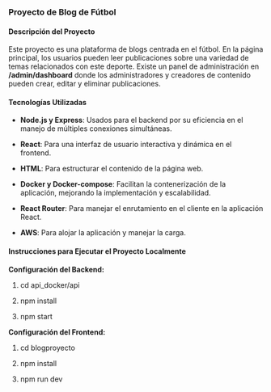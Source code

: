 ### **Proyecto de Blog de Fútbol**

#### **Descripción del Proyecto**

Este proyecto es una plataforma de blogs centrada en el fútbol. En la página principal, los usuarios pueden leer publicaciones sobre una variedad de temas relacionados con este deporte. Existe un panel de administración en **/admin/dashboard** donde los administradores y creadores de contenido pueden crear, editar y eliminar publicaciones.

#### **Tecnologías Utilizadas**

*   **Node.js y Express**: Usados para el backend por su eficiencia en el manejo de múltiples conexiones simultáneas.
    
*   **React**: Para una interfaz de usuario interactiva y dinámica en el frontend.
    
*   **HTML**: Para estructurar el contenido de la página web.
    
*   **Docker y Docker-compose**: Facilitan la contenerización de la aplicación, mejorando la implementación y escalabilidad.
    
*   **React Router**: Para manejar el enrutamiento en el cliente en la aplicación React.
    
*   **AWS**: Para alojar la aplicación y manejar la carga.
    

#### **Instrucciones para Ejecutar el Proyecto Localmente**

**Configuración del Backend:**

1.  cd api\_docker/api
    
2.  npm install
    
3.  npm start
    

**Configuración del Frontend:**

1.  cd blogproyecto
    
2.  npm install
    
3.  npm run dev